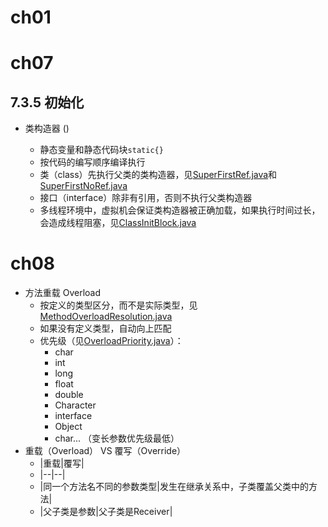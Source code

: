 # ch01

# ch07
## 7.3.5 初始化
- 类构造器 <clinit>()
  - 静态变量和静态代码块`static{}`
  - 按代码的编写顺序编译执行
  - 类（class）先执行父类的类构造器，见[SuperFirstRef.java](com/youngzy/ch07/SuperFirstRef.java)和[SuperFirstNoRef.java](com/youngzy/ch07/SuperFirstNoRef.java)
  - 接口（interface）除非有引用，否则不执行父类构造器
  - 多线程环境中，虚拟机会保证类构造器被正确加载，如果<clinit>执行时间过长，会造成线程阻塞，见[ClassInitBlock.java](com/youngzy/ch07/ClassInitBlock.java)
# ch08
- 方法重载 Overload
  - 按定义的类型区分，而不是实际类型，见[MethodOverloadResolution.java](com/youngzy/ch08/MethodOverloadResolution.java)
  - 如果没有定义类型，自动向上匹配
  - 优先级（见[OverloadPriority.java](com/youngzy/ch08/OverloadPriority.java)）：
    - char
    - int
    - long
    - float
    - double
    - Character
    - interface
    - Object
    - char... （变长参数优先级最低）
- 重载（Overload） VS 覆写（Override）
  - |重载|覆写|
  - |--|--|
  - |同一个方法名不同的参数类型|发生在继承关系中，子类覆盖父类中的方法|
  - |父子类是参数|父子类是Receiver|